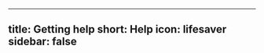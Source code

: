 <!--
SPDX-FileCopyrightText: 2022 2014-2015 Friedrich Lindenberg, <friedrich@pudo.org>, et al.
SPDX-FileCopyrightText: 2022 2016-2020 Journalism Development Network,Inc

SPDX-License-Identifier: MIT
-->

---
title: Getting help
short: Help
icon: lifesaver
sidebar: false
---